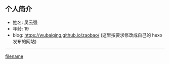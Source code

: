 
## 个人简介

- 姓名: 吴云强
- 年龄: 19
- blog: https://wubaiqing.github.io/zaobao/ (这里按要求修改成自己的 hexo 发布的网站)

---

[filename](./_sidebar.md ':include')